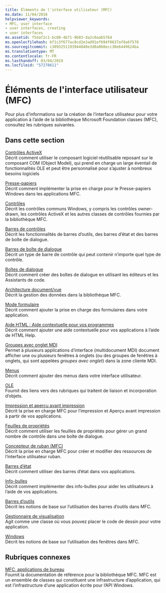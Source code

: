 ```yaml
---
title: Éléments de l'interface utilisateur (MFC)
ms.date: 11/04/2016
helpviewer_keywords:
- MFC, user interface
- user interfaces, creating
- user interfaces
ms.assetid: f5daf2c1-bc08-4b71-9b03-da2c0aab5764
ms.openlocfilehash: bf1c3f677ac8cd2e3ad91ef694f0637af8a6f578
ms.sourcegitcommit: c3093251193944840e3d0a068ecc30e6449624ba
ms.translationtype: MT
ms.contentlocale: fr-FR
ms.lasthandoff: 03/04/2019
ms.locfileid: "57278611"
---
```

# <a name="user-interface-elements-mfc"></a>Éléments de l'interface utilisateur (MFC)

Pour plus d’informations sur la création de l’interface utilisateur pour votre application à l’aide de la bibliothèque Microsoft Foundation classes (MFC), consultez les rubriques suivantes.

## <a name="in-this-section"></a>Dans cette section

[Contrôles ActiveX](../mfc/activex-controls.md)<br/>
Décrit comment utiliser le composant logiciel réutilisable reposant sur le composant COM (Object Model), qui prend en charge un large éventail de fonctionnalités OLE et peut être personnalisé pour s’ajuster à nombreux besoins logiciels

[Presse-papiers](../mfc/clipboard.md)<br/>
Décrit comment implémenter la prise en charge pour le Presse-papiers Windows dans les applications MFC.

[Contrôles](../mfc/controls-mfc.md)<br/>
Décrit les contrôles communs Windows, y compris les contrôles owner-drawn, les contrôles ActiveX et les autres classes de contrôles fournies par la bibliothèque MFC.

[Barres de contrôles](../mfc/control-bars.md)<br/>
Décrit les fonctionnalités de barres d’outils, des barres d’état et des barres de boîte de dialogue.

[Barres de boîte de dialogue](../mfc/dialog-bars.md)<br/>
Décrit un type de barre de contrôle qui peut contenir n’importe quel type de contrôle.

[Boîtes de dialogue](../mfc/dialog-boxes.md)<br/>
Décrit comment créer des boîtes de dialogue en utilisant les éditeurs et les Assistants de code.

[Architecture document/vue](../mfc/document-view-architecture.md)<br/>
Décrit la gestion des données dans la bibliothèque MFC.

[Mode formulaire](../mfc/form-views-mfc.md)<br/>
Décrit comment ajouter la prise en charge des formulaires dans votre application.

[Aide HTML : Aide contextuelle pour vos programmes](../mfc/html-help-context-sensitive-help-for-your-programs.md)<br/>
Décrit comment ajouter une aide contextuelle pour vos applications à l’aide de HTML Help.

[Groupes avec onglet MDI](../mfc/mdi-tabbed-groups.md)<br/>
Permet à plusieurs applications d’interface (multidocument MDI) document afficher une ou plusieurs fenêtres à onglets (ou des groupes de fenêtres à onglets, qui sont appelées *groupes avec onglet*) dans la zone cliente MDI.

[Menus](../mfc/menus-mfc.md)<br/>
Décrit comment ajouter des menus dans votre interface utilisateur.

[OLE](../mfc/ole-mfc.md)<br/>
Fournit des liens vers des rubriques qui traitent de liaison et incorporation d’objets.

[Impression et aperçu avant impression](../mfc/printing-and-print-preview.md)<br/>
Décrit la prise en charge MFC pour l’impression et Aperçu avant impression à partir de vos applications.

[Feuilles de propriétés](../mfc/property-sheets-mfc.md)<br/>
Décrit comment utiliser les feuilles de propriétés pour gérer un grand nombre de contrôle dans une boîte de dialogue.

[Concepteur de ruban (MFC)](../mfc/ribbon-designer-mfc.md)<br/>
Décrit la prise en charge MFC pour créer et modifier des ressources de l’interface utilisateur ruban.

[Barres d’état](../mfc/status-bars.md)<br/>
Décrit comment utiliser des barres d’état dans vos applications.

[Info-bulles](../mfc/tool-tips.md)<br/>
Décrit comment implémenter des info-bulles pour aider les utilisateurs à l’aide de vos applications.

[Barres d’outils](../mfc/toolbars.md)<br/>
Décrit les notions de base sur l’utilisation des barres d’outils dans MFC.

[Gestionnaire de visualisation](../mfc/visualization-manager.md)<br/>
Agit comme une classe où vous pouvez placer le code de dessin pour votre application.

[Windows](../mfc/windows.md)<br/>
Décrit les notions de base sur l’utilisation des fenêtres dans MFC.

## <a name="related-sections"></a>Rubriques connexes

[MFC, applications de bureau](../mfc/mfc-desktop-applications.md)<br/>
Fournit la documentation de référence pour la bibliothèque MFC. MFC est un ensemble de classes qui constituent une infrastructure d’application, qui est l’infrastructure d’une application écrite pour l’API Windows.
